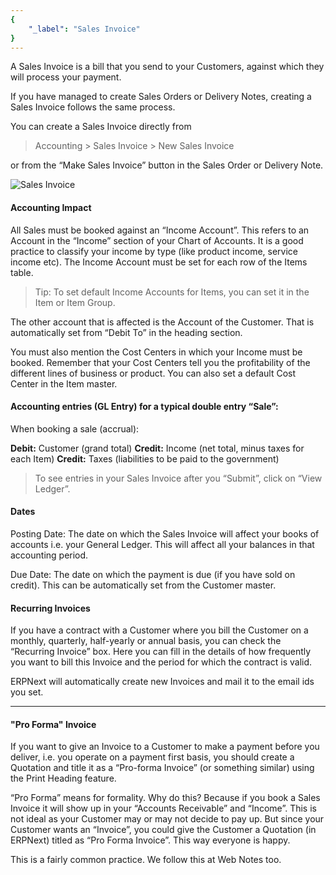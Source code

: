 ```yaml
---
{
	"_label": "Sales Invoice"
}
---
```

A Sales Invoice is a bill that you send to your Customers, against which they will process your payment. 

If you have managed to create Sales Orders or Delivery Notes, creating a Sales Invoice follows the same process. 

You can create a Sales Invoice directly from

> Accounting > Sales Invoice > New Sales Invoice

or from the “Make Sales Invoice” button in the Sales Order or Delivery Note.








![Sales Invoice](img/sales-invoice.png)





#### Accounting Impact

All Sales must be booked against an “Income Account”. This refers to an Account in the “Income” section of your Chart of Accounts. It is a good practice to classify your income by type (like product income, service income etc). The Income Account must be set for each row of the Items table.

> Tip: To set default Income Accounts for Items, you can set it in the Item or Item Group.

The other account that is affected is the Account of the Customer. That is automatically set from “Debit To” in the heading section.

You must also mention the Cost Centers in which your Income must be booked. Remember that your Cost Centers tell you the profitability of the different lines of business or product. You can also set a default Cost Center in the Item master.

#### Accounting entries (GL Entry) for a typical double entry “Sale”:

When booking a sale (accrual):

**Debit:** Customer (grand total)
**Credit:** Income (net total, minus taxes for each Item) 
**Credit:** Taxes (liabilities to be paid to the government)

> To see entries in your Sales Invoice after you “Submit”, click on “View Ledger”.

#### Dates

Posting Date: The date on which the Sales Invoice will affect your books of accounts i.e. your General Ledger. This will affect all your balances in that accounting period. 

Due Date: The date on which the payment is due (if you have sold on credit). This can be automatically set from the Customer master.

#### Recurring Invoices

If you have a contract with a Customer where you bill the Customer on a monthly, quarterly, half-yearly or annual basis, you can check the “Recurring Invoice” box. Here you can fill in the details of how frequently you want to bill this Invoice and the period for which the contract is valid.

ERPNext will automatically create new Invoices and mail it to the email ids you set.

---

#### "Pro Forma" Invoice

If you want to give an Invoice to a Customer to make a payment before you deliver, i.e. you operate on a payment first basis, you should create a Quotation and title it as a “Pro-forma Invoice” (or something similar) using the Print Heading feature. 

“Pro Forma” means for formality. Why do this? Because if you book a Sales Invoice it will show up in your “Accounts Receivable” and “Income”. This is not ideal as your Customer may or may not decide to pay up. But since your Customer wants an “Invoice”, you could give the Customer a Quotation (in ERPNext) titled as “Pro Forma Invoice”. This way everyone is happy.

This is a fairly common practice. We follow this at Web Notes too.
